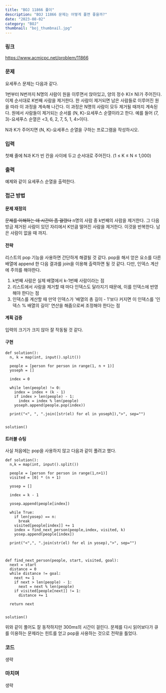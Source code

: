 ```yaml
---
title: "BOJ 11866 풀이"
description: "BOJ 11866 문제는 어떻게 풀면 좋을까?"
date: "2023-08-02"
category: "BOJ"
thumbnail: "boj_thumbnail.jpg"
---
```


### 링크

https://www.acmicpc.net/problem/11866

### 문제

요세푸스 문제는 다음과 같다.

1번부터 N번까지 N명의 사람이 원을 이루면서 앉아있고, 양의 정수 K(≤ N)가 주어진다. 이제 순서대로 K번째 사람을 제거한다. 한 사람이 제거되면 남은 사람들로 이루어진 원을 따라 이 과정을 계속해 나간다. 이 과정은 N명의 사람이 모두 제거될 때까지 계속된다. 원에서 사람들이 제거되는 순서를 (N, K)-요세푸스 순열이라고 한다. 예를 들어 (7, 3)-요세푸스 순열은 <3, 6, 2, 7, 5, 1, 4>이다.

N과 K가 주어지면 (N, K)-요세푸스 순열을 구하는 프로그램을 작성하시오.

### 입력

첫째 줄에 N과 K가 빈 칸을 사이에 두고 순서대로 주어진다. (1 ≤ K ≤ N ≤ 1,000)

### 출력

예제와 같이 요세푸스 순열을 출력한다.

### 접근 방법

#### 문제 재정의

~~문제를 이해하는 데 시간이 좀 걸렸다~~
n명의 사람 중 k번째의 사람을 제거한다. 그 다음 방금 제거된 사람이 있던 자리에서 K만큼 떨어진 사람을 제거한다. 이것을 반복한다. 남은 사람이 없을 때 까지.

#### 전략

리스트의 pop 기능을 사용하면 간단하게 해결될 것 같다. pop을 해서 얻은 요소를 다른 배열에 append 한 다음 결과를 join을 이용해 출력하면 될 것 같다. 다만, 인덱스 계산에 주의를 해야한다.

1. k번째 사람은 실제 배열에서 k-1번째 사람이라는 점
2. 리스트에서 사람을 제거할 때 마다 인덱스도 달라지기 때문에, 이를 인덱스에 반영해야 한다는 점
3. 인덱스를 계산할 때 만약 인덱스가 '배열의 총 길이 - 1'보다 커지면 이 인덱스를 '인덱스 % 배열의 길이' 연산을 해줌으로써 조정해야 한다는 점

#### 계획 검증

입력의 크기가 크지 않아 잘 작동될 것 같다.

#### 구현

```
def solution():
  n, k = map(int, input().split())

  people = [person for person in range(1, n + 1)]
  yoseph = []

  index = 0

  while len(people) != 0:
    index = index + (k - 1)
    if index > len(people) - 1:
      index = index % len(people)
    yoseph.append(people.pop(index))

  print("<", ", ".join([str(el) for el in yoseph]),">", sep="")


solution()

```

#### 트러블 슈팅

사실 처음에는 pop을 사용하지 않고 다음과 같이 풀려고 했다.

```
def solution():
  n,k = map(int, input().split())

  people = [person for person in range(1,n+1)]
  visited = [0] * (n + 1)

  yosep = []

  index = k - 1

  yosep.append(people[index])

  while True:
    if len(yosep) == n:
      break
    visited[people[index]] += 1
    index = find_next_person(people,index, visited, k)
    yosep.append(people[index])

  print("<",", ".join(str(el) for el in yosep),">", sep="")



def find_next_person(people, start, visited, goal):
  next = start
  distance = 0
  while distance != goal:
    next += 1
    if next > len(people) - 1:
      next = next % len(people)
    if visited[people[next]] != 1:
      distance += 1

  return next


solution()
```

위와 같이 풀어도 잘 동작하지만 300ms의 시간이 걸린다. 문제를 다시 읽어보다가 큐를 이용하는 문제라는 힌트를 얻고 pop을 사용하는 것으로 전략을 틀었다.

### 코드

생략

### 마치며

생략
